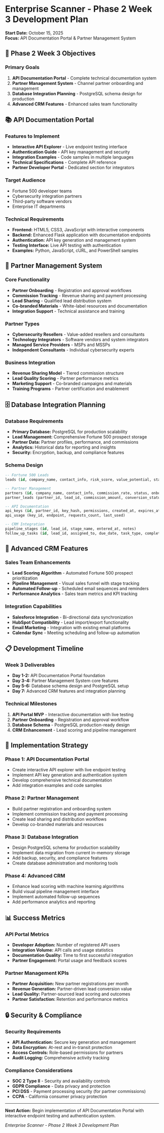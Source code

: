 # Enterprise Scanner - Phase 2 Week 3 Development Plan
**Start Date:** October 15, 2025  
**Focus:** API Documentation Portal & Partner Management System

## 🎯 Phase 2 Week 3 Objectives

### Primary Goals
1. **API Documentation Portal** - Complete technical documentation system
2. **Partner Management System** - Channel partner onboarding and management
3. **Database Integration Planning** - PostgreSQL schema design for production
4. **Advanced CRM Features** - Enhanced sales team functionality

## 📚 API Documentation Portal

### Features to Implement
- **Interactive API Explorer** - Live endpoint testing interface
- **Authentication Guide** - API key management and security
- **Integration Examples** - Code samples in multiple languages
- **Technical Specifications** - Complete API reference
- **Partner Developer Portal** - Dedicated section for integrators

### Target Audience
- Fortune 500 developer teams
- Cybersecurity integration partners
- Third-party software vendors
- Enterprise IT departments

### Technical Requirements
- **Frontend:** HTML5, CSS3, JavaScript with interactive components
- **Backend:** Enhanced Flask application with documentation endpoints
- **Authentication:** API key generation and management system
- **Testing Interface:** Live API testing with authentication
- **Examples:** Python, JavaScript, cURL, and PowerShell samples

## 🤝 Partner Management System

### Core Functionality
- **Partner Onboarding** - Registration and approval workflows
- **Commission Tracking** - Revenue sharing and payment processing
- **Lead Sharing** - Qualified lead distribution system
- **Co-branded Materials** - White-label resources and documentation
- **Integration Support** - Technical assistance and training

### Partner Types
- **Cybersecurity Resellers** - Value-added resellers and consultants
- **Technology Integrators** - Software vendors and system integrators
- **Managed Service Providers** - MSPs and MSSPs
- **Independent Consultants** - Individual cybersecurity experts

### Business Integration
- **Revenue Sharing Model** - Tiered commission structure
- **Lead Quality Scoring** - Partner performance metrics
- **Marketing Support** - Co-branded campaigns and materials
- **Training Programs** - Partner certification and enablement

## 🗄️ Database Integration Planning

### Database Requirements
- **Primary Database:** PostgreSQL for production scalability
- **Lead Management:** Comprehensive Fortune 500 prospect storage
- **Partner Data:** Partner profiles, performance, and commissions
- **Analytics:** Historical data for reporting and insights
- **Security:** Encryption, backup, and compliance features

### Schema Design
```sql
-- Fortune 500 Leads
leads (id, company_name, contact_info, risk_score, value_potential, status, created_at)

-- Partner Management
partners (id, company_name, contact_info, commission_rate, status, onboarded_at)
partner_leads (partner_id, lead_id, commission_amount, conversion_status)

-- API Documentation
api_keys (id, partner_id, key_hash, permissions, created_at, expires_at)
api_usage (key_id, endpoint, requests_count, last_used)

-- CRM Integration
pipeline_stages (id, lead_id, stage_name, entered_at, notes)
follow_up_tasks (id, lead_id, assigned_to, due_date, task_type, completed)
```

## 🔧 Advanced CRM Features

### Sales Team Enhancements
- **Lead Scoring Algorithm** - Automated Fortune 500 prospect prioritization
- **Pipeline Management** - Visual sales funnel with stage tracking
- **Automated Follow-up** - Scheduled email sequences and reminders
- **Performance Analytics** - Sales team metrics and KPI tracking

### Integration Capabilities
- **Salesforce Integration** - Bi-directional data synchronization
- **HubSpot Compatibility** - Lead import/export functionality
- **Email Marketing** - Integration with existing email platforms
- **Calendar Sync** - Meeting scheduling and follow-up automation

## 📋 Development Timeline

### Week 3 Deliverables
- **Day 1-2:** API Documentation Portal foundation
- **Day 3-4:** Partner Management System core features
- **Day 5-6:** Database schema design and PostgreSQL setup
- **Day 7:** Advanced CRM features and integration planning

### Technical Milestones
1. **API Portal MVP** - Interactive documentation with live testing
2. **Partner Onboarding** - Registration and approval workflow
3. **Database Schema** - PostgreSQL production-ready design
4. **CRM Enhancement** - Lead scoring and pipeline management

## 🚀 Implementation Strategy

### Phase 1: API Documentation Portal
- Create interactive API explorer with live endpoint testing
- Implement API key generation and authentication system
- Develop comprehensive technical documentation
- Add integration examples and code samples

### Phase 2: Partner Management
- Build partner registration and onboarding system
- Implement commission tracking and payment processing
- Create lead sharing and distribution workflows
- Develop co-branded materials and resources

### Phase 3: Database Integration
- Design PostgreSQL schema for production scalability
- Implement data migration from current in-memory storage
- Add backup, security, and compliance features
- Create database administration and monitoring tools

### Phase 4: Advanced CRM
- Enhance lead scoring with machine learning algorithms
- Build visual pipeline management interface
- Implement automated follow-up sequences
- Add performance analytics and reporting

## 📊 Success Metrics

### API Portal Metrics
- **Developer Adoption:** Number of registered API users
- **Integration Volume:** API calls and usage statistics
- **Documentation Quality:** Time to first successful integration
- **Partner Engagement:** Portal usage and feedback scores

### Partner Management KPIs
- **Partner Acquisition:** New partner registrations per month
- **Revenue Generation:** Partner-driven lead conversion value
- **Lead Quality:** Partner-sourced lead scoring and outcomes
- **Partner Satisfaction:** Retention and performance metrics

## 🔒 Security & Compliance

### Security Requirements
- **API Authentication:** Secure key generation and management
- **Data Encryption:** At-rest and in-transit protection
- **Access Controls:** Role-based permissions for partners
- **Audit Logging:** Comprehensive activity tracking

### Compliance Considerations
- **SOC 2 Type II** - Security and availability controls
- **GDPR Compliance** - Data privacy and protection
- **PCI DSS** - Payment processing security (for partner commissions)
- **CCPA** - California consumer privacy protection

---

**Next Action:** Begin implementation of API Documentation Portal with interactive endpoint testing and authentication system.

*Enterprise Scanner - Phase 2 Week 3 Development Plan*